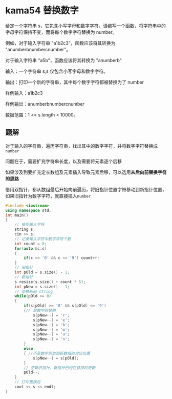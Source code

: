 
# kama54 替换数字

给定一个字符串 s，它包含小写字母和数字字符，请编写一个函数，将字符串中的字母字符保持不变，而将每个数字字符替换为 number。

例如，对于输入字符串 "a1b2c3"，函数应该将其转换为 "anumberbnumbercnumber"。

对于输入字符串 "a5b"，函数应该将其转换为 "anumberb"

输入：一个字符串 s,s 仅包含小写字母和数字字符。

输出：打印一个新的字符串，其中每个数字字符都被替换为了 number

样例输入：a1b2c3

样例输出：anumberbnumbercnumber

数据范围：1 <= s.length < 10000。

## 题解

对于输入的字符串，遍历字符串，找出其中的数字字符，并将数字字符替换成 `number`

问题在于，需要扩充字符串长度，以及需要将元素逐个后移

如果涉及到要扩充定长数组及元素插入导致元素后移，可以选用**从后向前替换字符的思路**

借用双指针，都从数组最后开始向前遍历，将旧指针位置字符移动到新指针位置，如果旧指针为数字字符，就直接插入`number`

```cpp
#include <iostream>
using namespace std;
int main()
{
    // 接受输入字符
    string s;
    cin >> s;
    // 记录输入字符中数字字符个数
    int count = 0;
    for(auto &c:s)
    {
        if(c >= '0' && c <= '9') count++;
    }
    // 旧指针
    int pOld = s.size() - 1;
    // 新指针
    s.resize(s.size() + count * 5);
    int pNew = s.size() - 1;
    // 交换新旧 string
    while(pOld >= 0)
    {
        if(s[pOld] >= '0' && s[pOld] <= '9')
        {// 是数字则替换
            s[pNew--] = 'r';
            s[pNew--] = 'e';
            s[pNew--] = 'b';
            s[pNew--] = 'm';
            s[pNew--] = 'u';
            s[pNew--] = 'n';
        }
        else
        { //不是数字则放到新数组的对应位置
            s[pNew--] = s[pOld];
        }
        // 更新旧指针，新指针已经在替换时更新
        pOld--;
    }
    // 打印更换后
    cout << s << endl;
}

```


